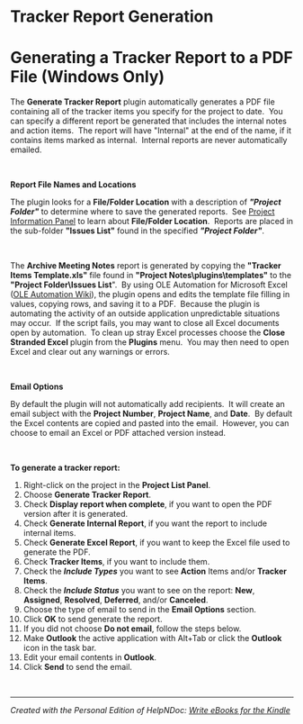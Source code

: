 # Tracker Report Generation

# Generating a Tracker Report to a PDF File (Windows Only)

The **Generate Tracker Report** plugin automatically generates a PDF file containing all of the tracker items you specify for the project to date.&nbsp; You can specify a different report be generated that includes the internal notes and action items.&nbsp; The report will have "Internal" at the end of the name, if it contains items marked as internal.&nbsp; Internal reports are never automatically emailed.

&nbsp;

**Report File Names and Locations**

The plugin looks for a **File/Folder Location** with a description of ***"Project Folder"*** to determine where to save the generated reports.&nbsp; See [Project Information Panel](<ProjectPage.md>) to learn about **File/Folder Location**.&nbsp; Reports are placed in the sub-folder **"Issues List"** found in the specified ***"Project Folder"***.

&nbsp;

The **Archive Meeting Notes** report is generated by copying the **"Tracker Items Template.xls"** file found in **"Project Notes\\plugins\\templates"** to the **"Project Folder\\Issues List**".&nbsp; By using OLE Automation for Microsoft Excel ([OLE Automation Wiki](<https://en.wikipedia.org/wiki/OLE\_Automation>)), the plugin opens and edits the template file filling in values, copying rows, and saving it to a PDF.&nbsp; Because the plugin is automating the activity of an outside application unpredictable situations may occur.&nbsp; If the script fails, you may want to close all Excel documents open by automation.&nbsp; To clean up stray Excel processes choose the **Close Stranded Excel** plugin from the **Plugins** menu.&nbsp; You may then need to open Excel and clear out any warnings or errors.

&nbsp;

**Email Options**

By default the plugin will not automatically add recipients.&nbsp; It will create an email subject with the **Project Number**, **Project Name**, and **Date**.&nbsp; By default the Excel contents are copied and pasted into the email.&nbsp; However, you can choose to email an Excel or PDF attached version instead.

&nbsp;

**To generate a tracker report:**

1. Right-click on the project in the **Project List Panel**.
1. Choose **Generate Tracker Report**.
1. Check **Display report when complete**, if you want to open the PDF version after it is generated.
1. Check **Generate Internal Report**, if you want the report to include internal items.
1. Check **Generate Excel Report**, if you want to keep the Excel file used to generate the PDF.
1. Check **Tracker Items**, if you want to include them.
1. Check the ***Include Types*** you want to see **Action** Items and/or **Tracker Items**.
1. Check the ***Include Status*** you want to see on the report: **New**, **Assigned**, **Resolved**, **Deferred**, and/or **Canceled**.
1. Choose the type of email to send in the **Email Options** section.
1. Click **OK** to send generate the report.
1. If you did not choose **Do not email**, follow the steps below.
1. Make **Outlook** the active application with Alt+Tab or click the **Outlook** icon in the task bar.
1. Edit your email contents in **Outlook**.
1. Click **Send** to send the email.

&nbsp;


***
_Created with the Personal Edition of HelpNDoc: [Write eBooks for the Kindle](<https://www.helpndoc.com/feature-tour/create-ebooks-for-amazon-kindle>)_

